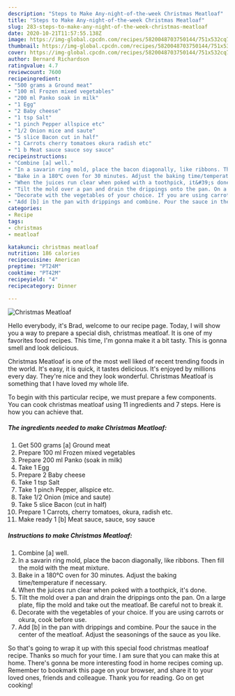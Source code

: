 ```yaml
---
description: "Steps to Make Any-night-of-the-week Christmas Meatloaf"
title: "Steps to Make Any-night-of-the-week Christmas Meatloaf"
slug: 283-steps-to-make-any-night-of-the-week-christmas-meatloaf
date: 2020-10-21T11:57:55.138Z
image: https://img-global.cpcdn.com/recipes/5820048703750144/751x532cq70/christmas-meatloaf-recipe-main-photo.jpg
thumbnail: https://img-global.cpcdn.com/recipes/5820048703750144/751x532cq70/christmas-meatloaf-recipe-main-photo.jpg
cover: https://img-global.cpcdn.com/recipes/5820048703750144/751x532cq70/christmas-meatloaf-recipe-main-photo.jpg
author: Bernard Richardson
ratingvalue: 4.7
reviewcount: 7600
recipeingredient:
- "500 grams a Ground meat"
- "100 ml Frozen mixed vegetables"
- "200 ml Panko soak in milk"
- "1 Egg"
- "2 Baby cheese"
- "1 tsp Salt"
- "1 pinch Pepper allspice etc"
- "1/2 Onion mice and saute"
- "5 slice Bacon cut in half"
- "1 Carrots cherry tomatoes okura radish etc"
- "1 b Meat sauce sauce soy sauce"
recipeinstructions:
- "Combine [a] well."
- "In a savarin ring mold, place the bacon diagonally, like ribbons. Then fill the mold with the meat mixture."
- "Bake in a 180℃ oven for 30 minutes. Adjust the baking time/temperature if necessary."
- "When the juices run clear when poked with a toothpick, it&#39;s done."
- "Tilt the mold over a pan and drain the drippings onto the pan. On a large plate, flip the mold and take out the meatloaf. Be careful not to break it."
- "Decorate with the vegetables of your choice. If you are using carrots or okura, cook before use."
- "Add [b] in the pan with drippings and combine. Pour the sauce in the center of the meatloaf. Adjust the seasonings of the sauce as you like."
categories:
- Recipe
tags:
- christmas
- meatloaf

katakunci: christmas meatloaf 
nutrition: 186 calories
recipecuisine: American
preptime: "PT24M"
cooktime: "PT42M"
recipeyield: "4"
recipecategory: Dinner

---
```



![Christmas Meatloaf](https://img-global.cpcdn.com/recipes/5820048703750144/751x532cq70/christmas-meatloaf-recipe-main-photo.jpg)

Hello everybody, it's Brad, welcome to our recipe page. Today, I will show you a way to prepare a special dish, christmas meatloaf. It is one of my favorites food recipes. This time, I'm gonna make it a bit tasty. This is gonna smell and look delicious.



Christmas Meatloaf is one of the most well liked of recent trending foods in the world. It's easy, it is quick, it tastes delicious. It's enjoyed by millions every day. They're nice and they look wonderful. Christmas Meatloaf is something that I have loved my whole life.


To begin with this particular recipe, we must prepare a few components. You can cook christmas meatloaf using 11 ingredients and 7 steps. Here is how you can achieve that.

<!--inarticleads1-->

##### The ingredients needed to make Christmas Meatloaf:

1. Get 500 grams [a] Ground meat
1. Prepare 100 ml Frozen mixed vegetables
1. Prepare 200 ml Panko (soak in milk)
1. Take 1 Egg
1. Prepare 2 Baby cheese
1. Take 1 tsp Salt
1. Take 1 pinch Pepper, allspice etc.
1. Take 1/2 Onion (mice and saute)
1. Take 5 slice Bacon (cut in half)
1. Prepare 1 Carrots, cherry tomatoes, okura, radish etc.
1. Make ready 1 [b] Meat sauce, sauce, soy sauce




<!--inarticleads2-->

##### Instructions to make Christmas Meatloaf:

1. Combine [a] well.
1. In a savarin ring mold, place the bacon diagonally, like ribbons. Then fill the mold with the meat mixture.
1. Bake in a 180℃ oven for 30 minutes. Adjust the baking time/temperature if necessary.
1. When the juices run clear when poked with a toothpick, it&#39;s done.
1. Tilt the mold over a pan and drain the drippings onto the pan. On a large plate, flip the mold and take out the meatloaf. Be careful not to break it.
1. Decorate with the vegetables of your choice. If you are using carrots or okura, cook before use.
1. Add [b] in the pan with drippings and combine. Pour the sauce in the center of the meatloaf. Adjust the seasonings of the sauce as you like.




So that's going to wrap it up with this special food christmas meatloaf recipe. Thanks so much for your time. I am sure that you can make this at home. There's gonna be more interesting food in home recipes coming up. Remember to bookmark this page on your browser, and share it to your loved ones, friends and colleague. Thank you for reading. Go on get cooking!
